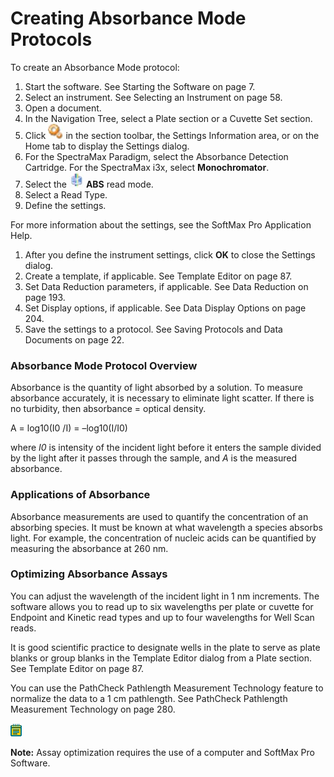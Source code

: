 # Creating Absorbance Mode Protocols

To create an Absorbance Mode protocol:

1. Start the software. See Starting the Software on page 7.
2. Select an instrument. See Selecting an Instrument on page 58.
3. Open a document.
4. In the Navigation Tree, select a Plate section or a Cuvette Set section.
5. Click ![](<../../../.gitbook/assets/0 (15).jpeg>) in the section toolbar, the Settings Information area, or on the Home tab to display the Settings dialog.
6. For the SpectraMax Paradigm, select the Absorbance Detection Cartridge. For the SpectraMax i3x, select **Monochromator**.
7. Select the ![](<../../../.gitbook/assets/1 (13).jpeg>) **ABS** read mode.
8. Select a Read Type.
9. Define the settings.

For more information about the settings, see the SoftMax Pro Application Help.

1. After you define the instrument settings, click **OK** to close the Settings dialog.
2. Create a template, if applicable. See Template Editor on page 87.
3. Set Data Reduction parameters, if applicable. See Data Reduction on page 193.
4. Set Display options, if applicable. See Data Display Options on page 204.
5. Save the settings to a protocol. See Saving Protocols and Data Documents on page 22.

### Absorbance Mode Protocol Overview

Absorbance is the quantity of light absorbed by a solution. To measure absorbance accurately, it is necessary to eliminate light scatter. If there is no turbidity, then absorbance = optical density.

A = log10(I0 /I) = –log10(I/I0)

where _I0_ is intensity of the incident light before it enters the sample divided by the light after it passes through the sample, and _A_ is the measured absorbance.

### Applications of Absorbance

Absorbance measurements are used to quantify the concentration of an absorbing species. It must be known at what wavelength a species absorbs light. For example, the concentration of nucleic acids can be quantified by measuring the absorbance at 260 nm.

### Optimizing Absorbance Assays

You can adjust the wavelength of the incident light in 1 nm increments. The software allows you to read up to six wavelengths per plate or cuvette for Endpoint and Kinetic read types and up to four wavelengths for Well Scan reads.

It is good scientific practice to designate wells in the plate to serve as plate blanks or group blanks in the Template Editor dialog from a Plate section. See Template Editor on page 87.

You can use the PathCheck Pathlength Measurement Technology feature to normalize the data to a 1 cm pathlength. See PathCheck Pathlength Measurement Technology on page 280.

![](<../../../.gitbook/assets/0 (8) (1) (1) (1) (1).png>)

**Note:** Assay optimization requires the use of a computer and SoftMax Pro Software.
